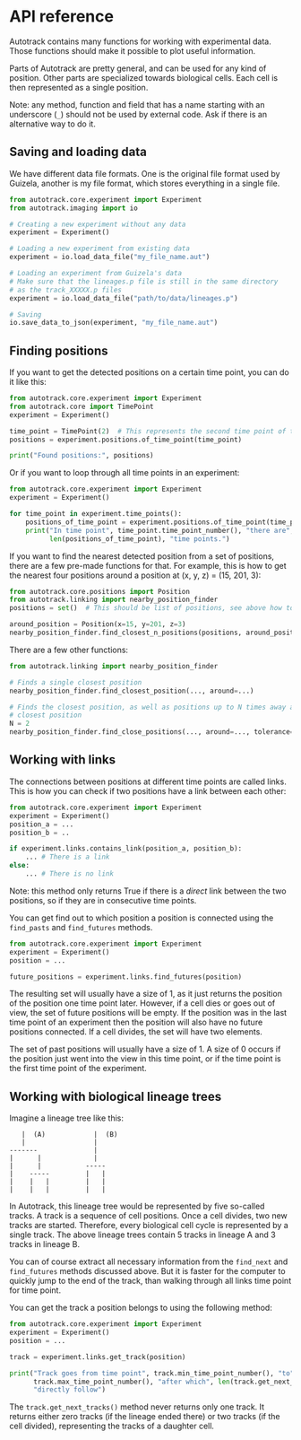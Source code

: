 # API reference
Autotrack contains many functions for working with experimental data.
Those functions should make it possible to plot useful information.

Parts of Autotrack are pretty general, and can be used for any kind of position. Other
parts are specialized towards biological cells. Each cell is then represented as a single
position.

Note: any method, function and field that has a name starting with an underscore (`_`)
should not be used by external code. Ask if there is an alternative way to do it.

## Saving and loading data

We have different data file formats. One is the original file format used by Guizela,
another is my file format, which stores everything in a single file.

```python
from autotrack.core.experiment import Experiment
from autotrack.imaging import io

# Creating a new experiment without any data
experiment = Experiment()

# Loading a new experiment from existing data
experiment = io.load_data_file("my_file_name.aut")

# Loading an experiment from Guizela's data
# Make sure that the lineages.p file is still in the same directory
# as the track_XXXXX.p files
experiment = io.load_data_file("path/to/data/lineages.p")

# Saving
io.save_data_to_json(experiment, "my_file_name.aut")
```

## Finding positions

If you want to get the detected positions on a certain time point, you can do it like this:

```python
from autotrack.core.experiment import Experiment
from autotrack.core import TimePoint
experiment = Experiment()

time_point = TimePoint(2)  # This represents the second time point of the experiment
positions = experiment.positions.of_time_point(time_point)

print("Found positions:", positions)
```

Or if you want to loop through all time points in an experiment:

```python
from autotrack.core.experiment import Experiment
experiment = Experiment()

for time_point in experiment.time_points():
    positions_of_time_point = experiment.positions.of_time_point(time_point)
    print("In time point", time_point.time_point_number(), "there are",
          len(positions_of_time_point), "time points.")
```

If you want to find the nearest detected position from a set of positions, there are a few
pre-made functions for that. For example, this is how to get the nearest four positions
around a position at (x, y, z) =  (15, 201, 3):

```python
from autotrack.core.positions import Position
from autotrack.linking import nearby_position_finder
positions = set()  # This should be list of positions, see above how to get them

around_position = Position(x=15, y=201, z=3)
nearby_position_finder.find_closest_n_positions(positions, around_position, max_amount=4)
```

There are a few other functions:

```python
from autotrack.linking import nearby_position_finder

# Finds a single closest position
nearby_position_finder.find_closest_position(..., around=...)

# Finds the closest position, as well as positions up to N times away as the
# closest position
N = 2
nearby_position_finder.find_close_positions(..., around=..., tolerance=N)
```

## Working with links
The connections between positions at different time points are called links. This is how
you can check if two positions have a link between each other:

```python
from autotrack.core.experiment import Experiment
experiment = Experiment()
position_a = ...
position_b = ..

if experiment.links.contains_link(position_a, position_b):
    ... # There is a link
else:
    ... # There is no link
```

Note: this method only returns True if there is a *direct* link between the two positions,
so if they are in consecutive time points.

You can get find out to which position a position is connected using the `find_pasts`
and `find_futures` methods.

```python
from autotrack.core.experiment import Experiment
experiment = Experiment()
position = ...

future_positions = experiment.links.find_futures(position)
```

The resulting set will usually have a size of 1, as it just returns the position of the
position one time point later. However, if a cell dies or goes out of view, the set of
future positions will be empty. If the position was in the last time point of an
experiment then the position will also have no future positions connected. If a cell
divides, the set will have two elements.

The set of past positions will usually have a size of 1. A size of 0 occurs if the
position just went into the view in this time point, or if the time point is the first
time point of the experiment.

## Working with biological lineage trees
Imagine a lineage tree like this:

```
   |  (A)            |  (B)
   |                 |
-------              |
|      |             |
|      |           -----
|    -----         |   |
|    |   |         |   |
|    |   |         |   |
```

In Autotrack, this lineage tree would be represented by five so-called tracks. A track is
a sequence of cell positions. Once a cell divides, two new tracks are started. Therefore,
every biological cell cycle is represented by a single track. The above lineage trees
contain 5 tracks in lineage A and 3 tracks in lineage B.

You can of course extract all necessary information from the `find_next` and
`find_futures` methods discussed above. But it is faster for the computer to quickly jump
to the end of the track, than walking through all links time point for time point.

You can get the track a position belongs to using the following method:

```python
from autotrack.core.experiment import Experiment
experiment = Experiment()
position = ...

track = experiment.links.get_track(position)

print("Track goes from time point", track.min_time_point_number(), "to",
      track.max_time_point_number(), "after which", len(track.get_next_tracks()),
      "directly follow")
```

The `track.get_next_tracks()` method never returns only one track. It returns either zero
tracks (if the lineage ended there) or two tracks (if the cell divided), representing the
tracks of a daughter cell.
